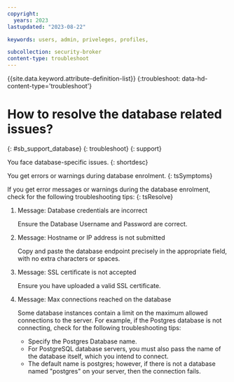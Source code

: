 ```yaml
---
copyright:
  years: 2023
lastupdated: "2023-08-22"

keywords: users, admin, priveleges, profiles,

subcollection: security-broker
content-type: troubleshoot
---
```


{{site.data.keyword.attribute-definition-list}}
{:troubleshoot: data-hd-content-type='troubleshoot'}


# How to resolve the database related issues?
{: #sb_support_database}
{: troubleshoot}
{: support}

You face database-specific issues.
{: shortdesc}

You get errors or warnings during database enrolment.
{: tsSymptoms}

If you get error messages or warnings during the database enrolment, check for the following troubleshooting tips:
{: tsResolve}

1. Message: Database credentials are incorrect

   Ensure the Database Username and Password are correct.

2. Message: Hostname or IP address is not submitted

   Copy and paste the database endpoint precisely in the appropriate field, with no extra characters or spaces.

3. Message: SSL certificate is not accepted

   Ensure you have uploaded a valid SSL certificate.

4. Message: Max connections reached on the database

   Some database instances contain a limit on the maximum allowed connections to the server. For example, if the Postgres database is not connecting, check for the following troubleshooting tips:

   - Specify the Postgres Database name.
   - For PostgreSQL database servers, you must also pass the name of the database itself, which you intend to connect.
   - The default name is postgres; however, if there is not a database named "postgres" on your server, then the connection fails.
